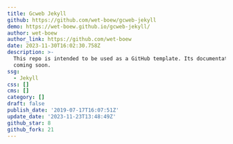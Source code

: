 ```yaml
---
title: Gcweb Jekyll
github: https://github.com/wet-boew/gcweb-jekyll
demo: https://wet-boew.github.io/gcweb-jekyll/
author: wet-boew
author_link: https://github.com/wet-boew
date: 2023-11-30T16:02:30.758Z
description: >-
  This repo is intended to be used as a GitHub template. Its documentation is
  coming soon.
ssg:
  - Jekyll
css: []
cms: []
category: []
draft: false
publish_date: '2019-07-17T16:07:51Z'
update_date: '2023-11-23T13:48:49Z'
github_star: 8
github_fork: 21
---
```

